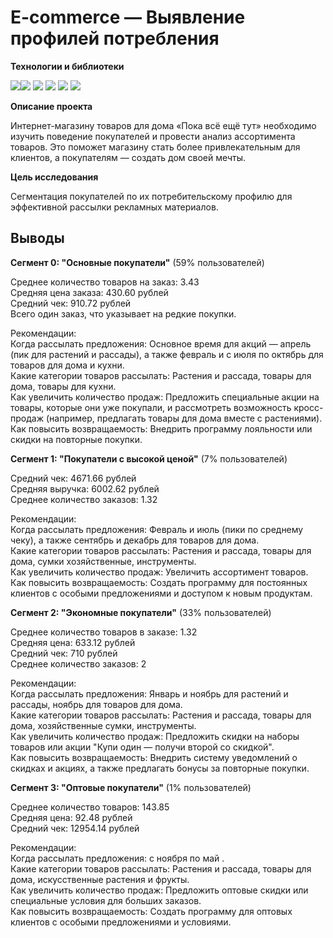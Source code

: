 # E-commerce — Выявление профилей потребления

**Технологии и библиотеки**

<img src="https://img.shields.io/badge/Python-3776AB?style=for-the-badge&logo=python&logoColor=white"/><img src="https://img.shields.io/badge/Pandas-150458?style=for-the-badge&logo=pandas&logoColor=white"/>
<img src="https://img.shields.io/badge/Seaborn-5C88C4?style=for-the-badge"/>
<img src="https://img.shields.io/badge/Matplotlib-black?style=for-the-badge&logo=matplotlib&logoColor=white"/>
<img src="https://img.shields.io/badge/scikit--learn-F7931E?style=for-the-badge&logo=scikit-learn&logoColor=white"/>
<img src="https://img.shields.io/badge/SciPy-8CAAE6?style=for-the-badge&logo=scipy&logoColor=white"/>

**Описание проекта**

Интернет-магазину товаров для дома «Пока всё ещё тут» необходимо изучить поведение покупателей и провести анализ ассортимента товаров. Это поможет магазину стать более привлекательным для клиентов, а покупателям — создать дом своей мечты.

**Цель исследования**

Сегментация покупателей по их потребительскому профилю для эффективной рассылки рекламных материалов.

## Выводы
**Сегмент 0: "Основные покупатели"** (59% пользователей)

Среднее количество товаров на заказ: 3.43  
Средняя цена заказа: 430.60 рублей  
Средний чек: 910.72 рублей  
Всего один заказ, что указывает на редкие покупки.  

Рекомендации:  
Когда рассылать предложения: Основное время для акций — апрель (пик для растений и рассады), а также февраль и с июля по октябрь для товаров для дома и кухни.  
Какие категории товаров рассылать: Растения и рассада, товары для дома, товары для кухни.  
Как увеличить количество продаж: Предложить специальные акции на товары, которые они уже покупали, и рассмотреть возможность кросс-продаж (например, предлагать товары для дома вместе с растениями).  
Как повысить возвращаемость: Внедрить программу лояльности или скидки на повторные покупки.  

**Сегмент 1: "Покупатели с высокой ценой"** (7% пользователей)

Средний чек: 4671.66 рублей  
Средняя выручка: 6002.62 рублей  
Среднее количество заказов: 1.32  

Рекомендации:  
Когда рассылать предложения: Февраль и июль (пики по среднему чеку), а также сентябрь и декабрь для товаров для дома.  
Какие категории товаров рассылать: Растения и рассада, товары для дома, сумки хозяйственные, инструменты.  
Как увеличить количество продаж: Увеличить ассортимент товаров.   
Как повысить возвращаемость: Создать программу для постоянных клиентов с особыми предложениями и доступом к новым продуктам.

**Сегмент 2: "Экономные покупатели"** (33% пользователей)

Среднее количество товаров в заказе: 1.32  
Средняя цена: 633.12 рублей  
Средний чек: 710 рублей  
Среднее количество заказов: 2  

Рекомендации:  
Когда рассылать предложения: Январь и ноябрь для растений и рассады, ноябрь для товаров для дома.    
Какие категории товаров рассылать: Растения и рассада, товары для дома, хозяйственные сумки, инструменты.    
Как увеличить количество продаж: Предложить скидки на наборы товаров или акции "Купи один — получи второй со скидкой".    
Как повысить возвращаемость: Внедрить систему уведомлений о скидках и акциях, а также предлагать бонусы за повторные покупки.    

**Сегмент 3: "Оптовые покупатели"** (1% пользователей)

Среднее количество товаров: 143.85  
Средняя цена: 92.48 рублей  
Средний чек: 12954.14 рублей  

Рекомендации:  
Когда рассылать предложения: с ноября  по май .  
Какие категории товаров рассылать: Растения и рассада, товары для дома, искусственные растения и фрукты.  
Как увеличить количество продаж: Предложить оптовые скидки или специальные условия для больших заказов.  
Как повысить возвращаемость: Создать программу для оптовых клиентов с особыми предложениями и условиями.  
